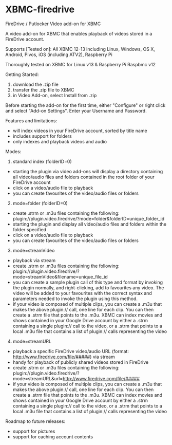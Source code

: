 XBMC-firedrive
==============

FireDrive / Putlocker Video add-on for XBMC

A video add-on for XBMC that enables playback of videos stored in a FireDrive account.

Supports [Tested on]:
All XBMC 12-13 including Linux, Windows, OS X, Android, Pivos, iOS (including ATV2), Raspberry Pi

Thoroughly tested on XBMC for Linux v13 & Raspberry Pi Raspbmc v12


Getting Started:
1) download the .zip file
2) transfer the .zip file to XBMC
3) in Video Add-on, select Install from .zip

Before starting the add-on for the first time, either "Configure" or right click and select "Add-on Settings".  Enter your Username and Password.

Features and limitations:
- will index videos in your FireDrive account, sorted by title name
- includes support for folders
- only indexes and playback videos and audio

Modes:
1) standard index (folderID=0)
- starting the plugin via video add-ons will display a directory containing all video/audio files and folders contained in the root folder of your FireDrive account
- click on a video/audio file to playback
- you can create favourites of the video/audio files or folders
2) mode=folder (folderID=0)
- create .strm or .m3u files containing the following: plugin://plugin.video.firedrive/?mode=folder&amp;folderID=unique_folder_id
- starting the plugin and display all video/audio files and folders within the folder specified
- click on a video/audio file to playback
- you can create favourites of the video/audio files or folders
3) mode=streamVideo
- playback via stream
- create .strm or .m3u files containing the following: plugin://plugin.video.firedrive/?mode=streamVideo&amp;filename=unique_file_id
- you can create a sample plugin call of this type and format by invoking the plugin normally, and right-clicking, add to favourites any video.  The video will be added to your favourites with the correct syntax and parameters needed to invoke the plugin using this method.
- if your video is composed of multiple clips, you can create a .m3u that makes the above plugin:// call, one line for each clip.  You can then create a .strm file that points to the .m3u.  XBMC can index movies and shows contained in your Google Drive account by either a .strm containing a single plugin:// call to the video, or a .strm that points to a local .m3u file that contains a list of plugin:// calls representing the video
4) mode=streamURL
- playback a specific FireDrive video/audio URL (format: http://www.firedrive.com/file/#####) via stream
- handy for playback of publicly shared videos stored in FireDrive
- create .strm or .m3u files containing the following: plugin://plugin.video.firedrive/?mode=streamURL&amp;url=http://www.firedrive.com/file/#####
- if your video is composed of multiple clips, you can create a .m3u that makes the above plugin:// call, one line for each clip.  You can then create a .strm file that points to the .m3u.  XBMC can index movies and shows contained in your Google Drive account by either a .strm containing a single plugin:// call to the video, or a .strm that points to a local .m3u file that contains a list of plugin:// calls representing the video


Roadmap to future releases:
- support for pictures
- support for caching account contents
